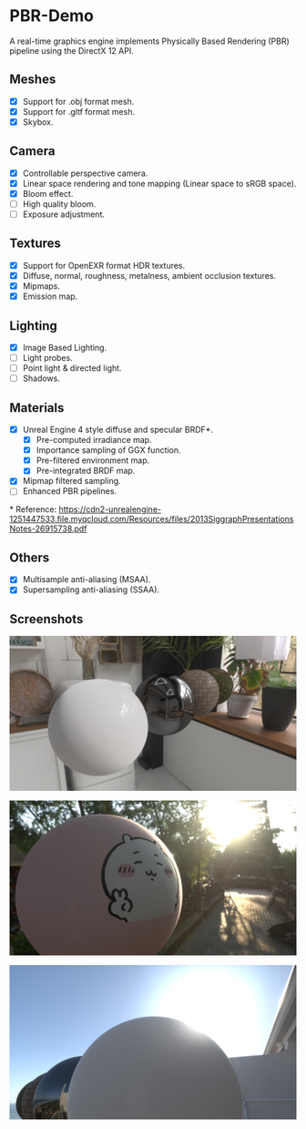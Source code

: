 # PBR-Demo
 
A real-time graphics engine implements Physically Based Rendering (PBR) pipeline using the DirectX 12 API.

## Meshes
- [x] Support for .obj format mesh.
- [x] Support for .gltf format mesh.
- [x] Skybox.

## Camera
- [x] Controllable perspective camera.
- [x] Linear space rendering and tone mapping (Linear space to sRGB space).
- [x] Bloom effect.
- [ ] High quality bloom.
- [ ] Exposure adjustment.

## Textures
- [x] Support for OpenEXR format HDR textures.
- [x] Diffuse, normal, roughness, metalness, ambient occlusion textures.
- [x] Mipmaps.
- [x] Emission map.

## Lighting
- [x] Image Based Lighting.
- [ ] Light probes.
- [ ] Point light & directed light.
- [ ] Shadows.

## Materials
- [x] Unreal Engine 4 style diffuse and specular BRDF*.
  - [x] Pre-computed irradiance map.
  - [x] Importance sampling of GGX function.
  - [x] Pre-filtered environment map.
  - [x] Pre-integrated BRDF map.
- [x] Mipmap filtered sampling.
- [ ] Enhanced PBR pipelines.

\* Reference: https://cdn2-unrealengine-1251447533.file.myqcloud.com/Resources/files/2013SiggraphPresentationsNotes-26915738.pdf

## Others
- [x] Multisample anti-aliasing (MSAA).
- [x] Supersampling anti-aliasing (SSAA).

## Screenshots
![Materials](./screenshots/materials.png)

![Bloom2](./screenshots/bloom2.png)

![Bloom](./screenshots/bloom.png)
